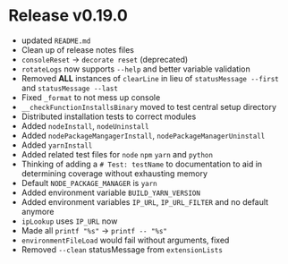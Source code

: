 # Release v0.19.0

- updated `README.md`
- Clean up of release notes files
- `consoleReset` -> `decorate reset` (deprecated)
- `rotateLogs` now supports `--help` and better variable validation
- Removed **ALL** instances of `clearLine` in lieu of `statusMessage --first` and `statusMessage --last`
- Fixed `_format` to not mess up console
- `__checkFunctionInstallsBinary` moved to test central setup directory
- Distributed installation tests to correct modules
- Added `nodeInstall`, `nodeUninstall`
- Added `nodePackageMangagerInstall`, `nodePackageManagerUninstall`
- Added `yarnInstall`
- Added related test files for `node` `npm` `yarn` and `python`
- Thinking of adding a `# Test: testName` to documentation to aid in determining coverage without exhausting memory
- Default `NODE_PACKAGE_MANAGER` is `yarn`
- Added environment variable `BUILD_YARN_VERSION`
- Added environment variables `IP_URL`, `IP_URL_FILTER` and no default anymore
- `ipLookup` uses `IP_URL` now 
- Made all `printf "%s"` -> `printf -- "%s"`
- `environmentFileLoad` would fail without arguments, fixed
- Removed `--clean` statusMessage from `extensionLists`
